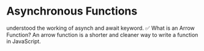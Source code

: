 # Asynchronous Functions
understood the working of asynch and await keyword.
✅ What is an Arrow Function?
An arrow function is a shorter and cleaner way to write a function in JavaScript.

